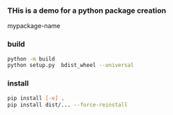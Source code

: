 ### THis is a demo for a python package creation
mypackage-name
### build
```bash
python -m build 
python setup.py  bdist_wheel --universal
```

### install
```bash
pip install [-e] .
pip install dist/... --force-reinstall
```
